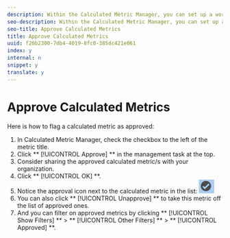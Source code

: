 ```yaml
---
description: Within the Calculated Metric Manager, you can set up a workflow that includes approving metrics for various levels of application and for specific departments or groups.
seo-description: Within the Calculated Metric Manager, you can set up a workflow that includes approving metrics for various levels of application and for specific departments or groups.
seo-title: Approve Calculated Metrics
title: Approve Calculated Metrics
uuid: f20b2300-7db4-4019-8fc0-385dc421e061
index: y
internal: n
snippet: y
translate: y
---
```


# Approve Calculated Metrics

Here is how to flag a calculated metric as approved: 

1. In Calculated Metric Manager, check the checkbox to the left of the metric title.
1. Click ** [!UICONTROL  Approve] ** in the management task at the top.
1. Consider sharing the approved calculated metric/s with your organization.
1. Click ** [!UICONTROL  OK] **.
1. Notice the approval icon next to the calculated metric in the list:  ![](../../assets/cm_approve_icon.png)
1. You can also click ** [!UICONTROL  Unapprove] ** to take this metric off the list of approved ones.
1. And you can filter on approved metrics by clicking ** [!UICONTROL  Show Filters] ** > ** [!UICONTROL  Other Filters] ** > ** [!UICONTROL  Approved] **.
